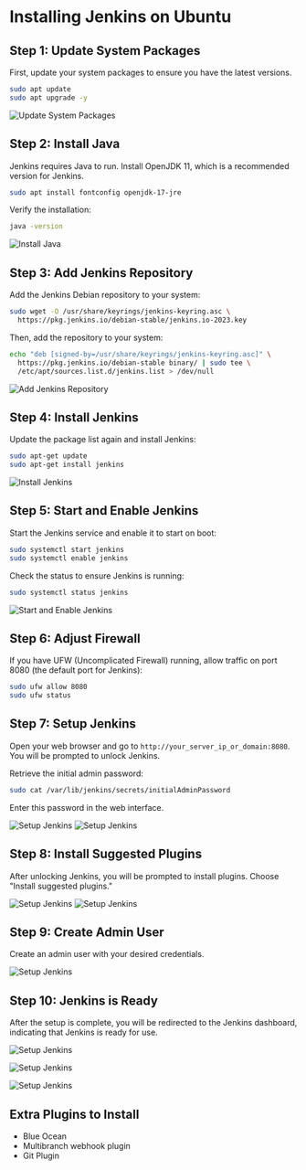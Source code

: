 # Installing Jenkins on Ubuntu

## Step 1: Update System Packages

First, update your system packages to ensure you have the latest versions.

```sh
sudo apt update
sudo apt upgrade -y
```

![Update System Packages](Images/image2.png)

## Step 2: Install Java

Jenkins requires Java to run. Install OpenJDK 11, which is a recommended version for Jenkins.

```sh
sudo apt install fontconfig openjdk-17-jre
```

Verify the installation:

```sh
java -version
```

![Install Java](Images/image1.png)

## Step 3: Add Jenkins Repository

Add the Jenkins Debian repository to your system:

```sh
sudo wget -O /usr/share/keyrings/jenkins-keyring.asc \
  https://pkg.jenkins.io/debian-stable/jenkins.io-2023.key
```

Then, add the repository to your system:

```sh
echo "deb [signed-by=/usr/share/keyrings/jenkins-keyring.asc]" \
  https://pkg.jenkins.io/debian-stable binary/ | sudo tee \
  /etc/apt/sources.list.d/jenkins.list > /dev/null
```

![Add Jenkins Repository](Images/image2.png)

## Step 4: Install Jenkins

Update the package list again and install Jenkins:

```sh
sudo apt-get update
sudo apt-get install jenkins
```

![Install Jenkins](Images/image2.png)

## Step 5: Start and Enable Jenkins

Start the Jenkins service and enable it to start on boot:

```sh
sudo systemctl start jenkins
sudo systemctl enable jenkins
```

Check the status to ensure Jenkins is running:

```sh
sudo systemctl status jenkins
```

![Start and Enable Jenkins](Images/image3.png)

## Step 6: Adjust Firewall

If you have UFW (Uncomplicated Firewall) running, allow traffic on port 8080 (the default port for Jenkins):

```sh
sudo ufw allow 8080
sudo ufw status
```

## Step 7: Setup Jenkins

Open your web browser and go to `http://your_server_ip_or_domain:8080`. You will be prompted to unlock Jenkins.

Retrieve the initial admin password:

```sh
sudo cat /var/lib/jenkins/secrets/initialAdminPassword
```

Enter this password in the web interface.

![Setup Jenkins](Images/image5.png)
![Setup Jenkins](Images/image6.png)

## Step 8: Install Suggested Plugins

After unlocking Jenkins, you will be prompted to install plugins. Choose "Install suggested plugins."

![Setup Jenkins](Images/image7.png)
![Setup Jenkins](Images/image8.png)

## Step 9: Create Admin User

Create an admin user with your desired credentials.

![Setup Jenkins](Images/image9.png)

## Step 10: Jenkins is Ready

After the setup is complete, you will be redirected to the Jenkins dashboard, indicating that Jenkins is ready for use.

![Setup Jenkins](Images/image10.png)

![Setup Jenkins](Images/image11.png)

![Setup Jenkins](Images/image12.png)


## Extra Plugins to Install
- Blue Ocean
- Multibranch webhook plugin
- Git Plugin
